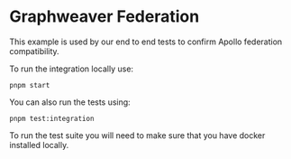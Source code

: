 # Graphweaver Federation

This example is used by our end to end tests to confirm Apollo federation compatibility.

To run the integration locally use:

`pnpm start`

You can also run the tests using:

`pnpm test:integration`

To run the test suite you will need to make sure that you have docker installed locally.
